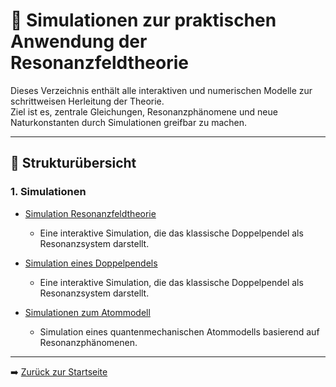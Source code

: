 # 🧮 Simulationen zur praktischen Anwendung der Resonanzfeldtheorie

Dieses Verzeichnis enthält alle interaktiven und numerischen Modelle zur schrittweisen Herleitung der Theorie.  
Ziel ist es, zentrale Gleichungen, Resonanzphänomene und neue Naturkonstanten durch Simulationen greifbar zu machen.

---

## 🔹 Strukturübersicht

### 1. Simulationen

- [Simulation Resonanzfeldtheorie](simulation_resonanzfeldtheorie.md)  
  - Eine interaktive Simulation, die das klassische Doppelpendel als Resonanzsystem darstellt.

- [Simulation eines Doppelpendels](Doppelpendel.md)  
  - Eine interaktive Simulation, die das klassische Doppelpendel als Resonanzsystem darstellt.
  
- [Simulationen zum Atommodell](simulation_Atommodell.md)  
  - Simulation eines quantenmechanischen Atommodells basierend auf Resonanzphänomenen.

---

➡️ [Zurück zur Startseite](../README.md)
